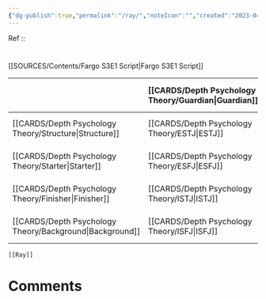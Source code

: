 ```yaml
---
{"dg-publish":true,"permalink":"/ray/","noteIcon":"","created":"2023-04-17T11:54:12.443+02:00","updated":"2023-04-17T14:15:30.061+02:00"}
---
```


Ref :: 
#
[[SOURCES/Contents/Fargo S3E1 Script\|Fargo S3E1 Script]]

|            | [[CARDS/Depth Psychology Theory/Guardian\|Guardian]] | [[CARDS/Depth Psychology Theory/Artisan\|Artisan]] | [[CARDS/Depth Psychology Theory/Intellectual\|Intellectual]] | [[CARDS/Depth Psychology Theory/Idealist\|Idealist]] |
|:---------- |:-------- |:------- |:------------ |:-------- |
| [[CARDS/Depth Psychology Theory/Structure\|Structure]]  | [[CARDS/Depth Psychology Theory/ESTJ\|ESTJ]]     |   |      | [[CARDS/Depth Psychology Theory/ENFJ\|ENFJ]]     |
| [[CARDS/Depth Psychology Theory/Starter\|Starter]]    | [[CARDS/Depth Psychology Theory/ESFJ\|ESFJ]]     | [[CARDS/Depth Psychology Theory/ESFP\|ESFP]]    | [[CARDS/Depth Psychology Theory/ENTP\|ENTP]]         | [[CARDS/Depth Psychology Theory/ENFP\|ENFP]]     |
| [[CARDS/Depth Psychology Theory/Finisher\|Finisher]]   | [[CARDS/Depth Psychology Theory/ISTJ\|ISTJ]]     |  |    | [[CARDS/Depth Psychology Theory/INFJ\|INFJ]] |
| [[CARDS/Depth Psychology Theory/Background\|Background]] | [[CARDS/Depth Psychology Theory/ISFJ\|ISFJ]]     | [[CARDS/Depth Psychology Theory/ISFP\|ISFP]]    | [[CARDS/Depth Psychology Theory/INTP\|INTP]]         | [[CARDS/Depth Psychology Theory/INFP\|INFP]]     |      

```query
[[Ray]]
```

# Comments 
<script src="https://utteranc.es/client.js"
        repo="Heart4sides/Comment_Section"
        issue-term="pathname"
        theme="gruvbox-dark"
        crossorigin="anonymous"
        async>
</script>
